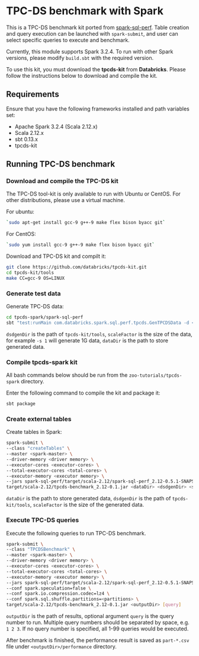 # TPC-DS benchmark with Spark
This is a TPC-DS benchmark kit ported from [spark-sql-perf](https://github.com/databricks/spark-sql-perf "spark-sql-perf"). Table creation and query execution can be launched with `spark-submit`, and user can select specific queries to execute and benchmark.

Currently, this module supports Spark 3.2.4. To run with other Spark versions, please modify `build.sbt` with the required version.

To use this kit, you must download the **tpcds-kit** from **Databricks**. Please follow the instructions below to download and compile the kit.

## Requirements
Ensure that you have the following frameworks installed and path variables set:
- Apache Spark 3.2.4 (Scala 2.12.x)
- Scala 2.12.x
- sbt 0.13.x
- tpcds-kit

## Running TPC-DS benchmark

### Download and compile the TPC-DS kit
The TPC-DS tool-kit is only available to run with Ubuntu or CentOS. For other distributions, please use a virtual machine.

For ubuntu:
```bash
`sudo apt-get install gcc-9 g++-9 make flex bison byacc git`
```

For CentOS:
```bash
`sudo yum install gcc-9 g++-9 make flex bison byacc git`
```

Download and TPC-DS kit and compilt it:

```bash
git clone https://github.com/databricks/tpcds-kit.git
cd tpcds-kit/tools
make CC=gcc-9 OS=LINUX
```

### Generate test data ##
Generate TPC-DS data:
```bash
cd tpcds-spark/spark-sql-perf
sbt "test:runMain com.databricks.spark.sql.perf.tpcds.GenTPCDSData -d <dsdgenDir> -s <scaleFactor> -l <dataDir> -f parquet"
```
`dsdgenDir` is the path of `tpcds-kit/tools`, `scaleFactor` is the size of the data, for example `-s 1` will generate 1G data, `dataDir` is the path to store generated data.

### Compile tpcds-spark kit ###
All bash commands below should be run from the `zoo-tutorials/tpcds-spark` directory.

Enter the following command to compile the kit and package it:
```bash
sbt package
```

### Create external tables ###
Create tables in Spark:

```bash
spark-submit \
--class "createTables" \
--master <spark-master> \
--driver-memory <driver memory> \
--executor-cores <executor-cores> \
--total-executor-cores <total-cores> \
--executor-memory <executor memory> \
--jars spark-sql-perf/target/scala-2.12/spark-sql-perf_2.12-0.5.1-SNAPSHOT.jar \
target/scala-2.12/tpcds-benchmark_2.12-0.1.jar <dataDir> <dsdgenDir> <scaleFactor>
```

`dataDir` is the path to store generated data, `dsdgenDir` is the path of `tpcds-kit/tools`, `scaleFactor` is the size of the generated data.

### Execute TPC-DS queries ###
Execute the following queries to run TPC-DS benchmark.

```bash
spark-submit \
--class "TPCDSBenchmark" \
--master <spark-master> \
--driver-memory <driver memory> \
--executor-cores <executor-cores> \
--total-executor-cores <total-cores> \
--executor-memory <executor memory> \
--jars spark-sql-perf/target/scala-2.12/spark-sql-perf_2.12-0.5.1-SNAPSHOT.jar \
--conf spark.speculation=false \
--conf spark.io.compression.codec=lz4 \
--conf spark.sql.shuffle.partitions=<partitions> \
target/scala-2.12/tpcds-benchmark_2.12-0.1.jar <outputDir> [query]
```

`outputDir` is the path of results, optional argument `query`  is the query number to run. Multiple query numbers should be separated by space, e.g. `1 2 3`. If no query number is specified, all 1-99 queries would be executed.

After benchmark is finished, the performance result is saved as `part-*.csv` file under `<outputDir>/performance` directory.
